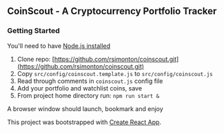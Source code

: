 ## CoinScout - A Cryptocurrency Portfolio Tracker

### Getting Started

You'll need to have [Node.js installed](https://nodejs.org/en/download/)

  1. Clone repo: [https://github.com/rsimonton/coinscout.git](https://github.com/rsimonton/coinscout.git)
  2. Copy `src/config/coinscout.template.js` to `src/config/coinscout.js`
  3. Read through comments in `coinscout.js` config file
  4. Add your portfolio and watchlist coins, save
  5. From project home directory run:  `npm run start &`
  
  A browser window should launch, bookmark and enjoy

This project was bootstrapped with [Create React App](https://github.com/facebookincubator/create-react-app).
